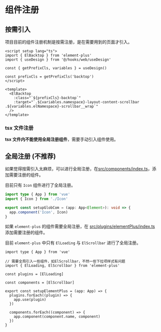 # 组件注册

## 按需引入

项目目前的组件注册机制是按需注册，是在需要用到的页面才引入。

```vue
<script setup lang="ts">
import { ElBacktop } from 'element-plus'
import { useDesign } from '@/hooks/web/useDesign'

const { getPrefixCls, variables } = useDesign()

const prefixCls = getPrefixCls('backtop')
</script>

<template>
  <ElBacktop
    :class="`${prefixCls}-backtop`"
    :target="`.${variables.namespace}-layout-content-scrollbar .${variables.elNamespace}-scrollbar__wrap`"
  />
</template>

```

### tsx 文件注册

**tsx 文件内不能使用全局注册组件**，需要手动引入组件使用。

## 全局注册 (不推荐)

如果觉得按需引入太麻烦，可以进行全局注册，在[src/components/index.ts](https://github.com/syh-micro-build/mb-admin/blob/master/src/components/index.ts)，添加需要注册的组件。

目前只有 `Icon` 组件进行了全局注册。

```ts
import type { App } from 'vue'
import { Icon } from './Icon'

export const setupGlobCom = (app: App<Element>): void => {
  app.component('Icon', Icon)
}

```

如果 `element-plus` 的组件需要全局注册，在 [src/plugins/elementPlus/index.ts](https://github.com/syh-micro-build/mb-admin/blob/master/src/plugins/elementPlus/index.ts) 添加需要注册的组件。

目前 `element-plus` 中只有 `ElLoading` 与 `ElScrollbar` 进行了全局注册。

```
import type { App } from 'vue'

// 需要全局引入一些组件，如ElScrollbar，不然一些下拉项样式有问题
import { ElLoading, ElScrollbar } from 'element-plus'

const plugins = [ElLoading]

const components = [ElScrollbar]

export const setupElementPlus = (app: App) => {
  plugins.forEach((plugin) => {
    app.use(plugin)
  })

  components.forEach((component) => {
    app.component(component.name, component)
  })
}

```
